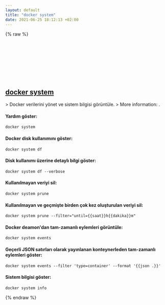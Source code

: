 ```yaml
---
layout: default
title: "docker system"
date: 2021-06-25 18:12:13 +02:00
---
```

{% raw %}
<h2 id="docker-system">
  <a href="/tr/common/docker-system.html">docker system</a> <a href="#docker-system"><svg class="icon">
    <use href="/assets/images/unicode_sprite.svg#link" />
  </svg></a>
</h2>
> Docker verilerini yönet ve sistem bilgisi görüntüle.
> More information: <https://docs.docker.com/engine/reference/commandline/system/>.

#### Yardım göster:
```shell
docker system
```
#### Docker disk kullanımını göster:
```shell
docker system df
```
#### Disk kullanımı üzerine detaylı bilgi göster:
```shell
docker system df --verbose
```
#### Kullanılmayan veriyi sil:
```shell
docker system prune
```
#### Kullanılmayan ve geçmişte birden çok kez oluşturulan veriyi sil:
```shell
docker system prune --filter="until={{saat}}h{{dakika}}m"
```
#### Docker deamon'dan tam-zamanlı eylemleri görüntüle:
```shell
docker system events
```
#### Geçerli JSON satırları olarak yayınlanan konteynerleden tam-zamanlı eylemleri göster:
```shell
docker system events --filter 'type=container' --format '{{json .}}'
```
#### Sistem bilgisi göster:
```shell
docker system info
```
{% endraw %}
